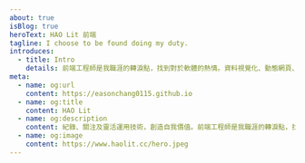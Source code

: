 ```yaml
---
about: true
isBlog: true
heroText: HAO Lit 前端
tagline: I choose to be found doing my duty.
introduces:
  - title: Intro
    details: 前端工程師是我職涯的轉淚點，找到對於軟體的熱情。資料視覺化、動態網頁、SPA一頁式網頁都是我熱衷的技術，並同時接觸到資料庫的管理、後端系統開發等。最近流行起來的PWA、GraphQL等相關領域會持續關注並實作，目前為專職的前端工程師。
meta:
  - name: og:url
    content: https://easonchang0115.github.io
  - name: og:title
    content: HAO Lit
  - name: og:description
    content: 紀錄、關注及靈活運用技術，創造自我價值。前端工程師是我職涯的轉淚點，找到對於軟體的熱情。資料視覺化、動態網頁、SPA一頁式網頁都是我熱衷的技術，並同時接觸到資料庫的管理、後端系統開發等。最近流行起來的PWA、GraphQL等相關領域會持續關注並實作，目前為專職的前端工程師。
  - name: og:image
    content: https://www.haolit.cc/hero.jpeg
---
```

